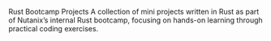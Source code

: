 Rust Bootcamp Projects
A collection of mini projects written in Rust as part of Nutanix’s internal Rust bootcamp, focusing on hands-on learning through practical coding exercises.

